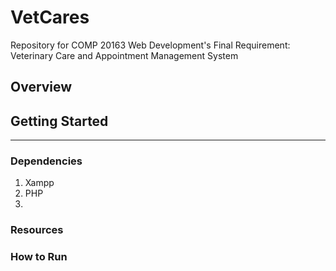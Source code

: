 # VetCares
Repository for COMP 20163 Web Development's Final Requirement: Veterinary Care and Appointment Management System

## Overview

## Getting Started
--------------
### Dependencies 
1. Xampp 
2. PHP
3. 

### Resources

### How to Run

